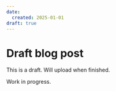 ```yaml
---
date:
  created: 2025-01-01
draft: true
---
```


# Draft blog post

This is a draft. Will upload when finished.
<!-- more -->

Work in progress. 